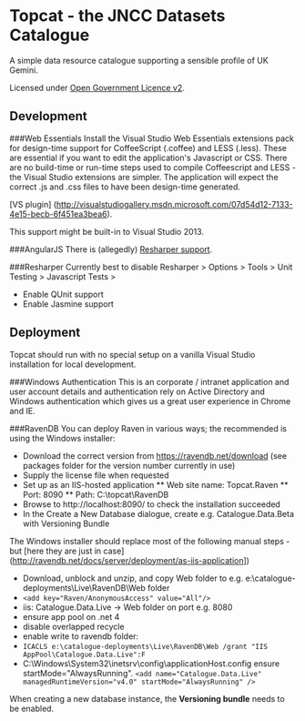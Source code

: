 
Topcat - the JNCC Datasets Catalogue
====================================

A simple data resource catalogue supporting a sensible profile of UK Gemini.

Licensed under [Open Government Licence v2](http://www.nationalarchives.gov.uk/doc/open-government-licence/version/2/).



Development
-----------

###Web Essentials
Install the Visual Studio Web Essentials extensions pack for design-time support for CoffeeScript (.coffee) and LESS (.less).
These are essential if you want to edit the application's Javascript or CSS.
There are no build-time or run-time steps used to compile Coffeescript and LESS - the Visual Studio extensions are simpler.
The application will expect the correct .js and .css files to have been design-time generated.

[VS plugin] (http://visualstudiogallery.msdn.microsoft.com/07d54d12-7133-4e15-becb-6f451ea3bea6).

This support might be built-in to Visual Studio 2013.

###AngularJS
There is (allegedly) [Resharper support](http://blogs.jetbrains.com/dotnet/2013/02/angularjs-support-for-resharper/).

###Resharper
Currently best to disable Resharper > Options > Tools > Unit Testing > Javascript Tests > 
* Enable QUnit support
* Enable Jasmine support

Deployment
----------

Topcat should run with no special setup on a vanilla Visual Studio installation for local development. 

###Windows Authentication
This is an corporate / intranet application and user account details and authentication rely on
Active Directory and Windows authentication which gives us a great user experience in Chrome and IE.

###RavenDB
You can deploy Raven in various ways; the recommended is using the Windows installer:

* Download the correct version from https://ravendb.net/download (see packages folder for the version number currently in use) 
* Supply the license file when requested
* Set up as an IIS-hosted application
** Web site name: Topcat.Raven
** Port: 8090
** Path: C:\topcat\RavenDB
* Browse to http://localhost:8090/ to check the installation succeeded
* In the Create a New Database dialogue, create e.g. Catalogue.Data.Beta with Versioning Bundle

The Windows installer should replace most of the following manual steps - but [here they are just in case] (http://ravendb.net/docs/server/deployment/as-iis-application])

* Download, unblock and unzip, and copy Web folder to e.g. e:\catalogue-deployments\Live\RavenDB\Web folder
* `<add key="Raven/AnonymousAccess" value="All"/>`
* iis: Catalogue.Data.Live -> Web folder on port e.g. 8080
* ensure app pool on .net 4
* disable overlapped recycle
* enable write to ravendb folder:
* `ICACLS e:\catalogue-deployments\Live\RavenDB\Web /grant "IIS AppPool\Catalogue.Data.Live":F`
* C:\Windows\System32\inetsrv\config\applicationHost.config ensure startMode="AlwaysRunning". `<add name="Catalogue.Data.Live" managedRuntimeVersion="v4.0" startMode="AlwaysRunning" />`

When creating a new database instance, the **Versioning bundle** needs to be enabled.


